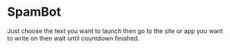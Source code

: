 # SpamBot

Just choose the text you want to launch then go to the site or app you want to write on then wait until countdown finished.
